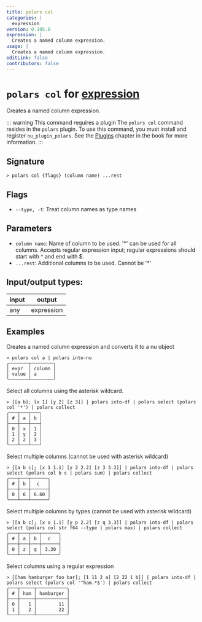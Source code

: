 ```yaml
---
title: polars col
categories: |
  expression
version: 0.105.0
expression: |
  Creates a named column expression.
usage: |
  Creates a named column expression.
editLink: false
contributors: false
---
```

<!-- This file is automatically generated. Please edit the command in https://github.com/nushell/nushell instead. -->

# `polars col` for [expression](/commands/categories/expression.md)

<div class='command-title'>Creates a named column expression.</div>

::: warning This command requires a plugin
The `polars col` command resides in the `polars` plugin.
To use this command, you must install and register `nu_plugin_polars`.
See the [Plugins](/book/plugins.html) chapter in the book for more information.
:::


## Signature

```> polars col {flags} (column name) ...rest```

## Flags

 -  `--type, -t`: Treat column names as type names

## Parameters

 -  `column name`: Name of column to be used. '*' can be used for all columns. Accepts regular expression input; regular expressions should start with ^ and end with $.
 -  `...rest`: Additional columns to be used. Cannot be '*'


## Input/output types:

| input | output     |
| ----- | ---------- |
| any   | expression |
## Examples

Creates a named column expression and converts it to a nu object
```nu
> polars col a | polars into-nu
╭───────┬────────╮
│ expr  │ column │
│ value │ a      │
╰───────┴────────╯
```

Select all columns using the asterisk wildcard.
```nu
> [[a b]; [x 1] [y 2] [z 3]] | polars into-df | polars select (polars col '*') | polars collect
╭───┬───┬───╮
│ # │ a │ b │
├───┼───┼───┤
│ 0 │ x │ 1 │
│ 1 │ y │ 2 │
│ 2 │ z │ 3 │
╰───┴───┴───╯

```

Select multiple columns (cannot be used with asterisk wildcard)
```nu
> [[a b c]; [x 1 1.1] [y 2 2.2] [z 3 3.3]] | polars into-df | polars select (polars col b c | polars sum) | polars collect
╭───┬───┬──────╮
│ # │ b │  c   │
├───┼───┼──────┤
│ 0 │ 6 │ 6.60 │
╰───┴───┴──────╯

```

Select multiple columns by types (cannot be used with asterisk wildcard)
```nu
> [[a b c]; [x o 1.1] [y p 2.2] [z q 3.3]] | polars into-df | polars select (polars col str f64 --type | polars max) | polars collect
╭───┬───┬───┬──────╮
│ # │ a │ b │  c   │
├───┼───┼───┼──────┤
│ 0 │ z │ q │ 3.30 │
╰───┴───┴───┴──────╯

```

Select columns using a regular expression
```nu
> [[ham hamburger foo bar]; [1 11 2 a] [2 22 1 b]] | polars into-df | polars select (polars col '^ham.*$') | polars collect
╭───┬─────┬───────────╮
│ # │ ham │ hamburger │
├───┼─────┼───────────┤
│ 0 │   1 │        11 │
│ 1 │   2 │        22 │
╰───┴─────┴───────────╯

```
